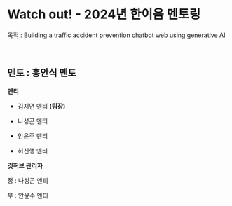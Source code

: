 # Watch out! - 2024년 한이음 멘토링
목적 : Building a traffic accident prevention chatbot web using generative AI


<br>
<h2>
  멘토 : 홍안식 멘토 
</h2>

<B>멘티</B>  

- 김지연 멘티 <B>(팀장)</B>

- 나성곤 멘티
  
- 안윤주 멘티
  
- 허신행 멘티

<B>깃허브 관리자</B>

정 : 나성곤 멘티 

부 : 안윤주 멘티
